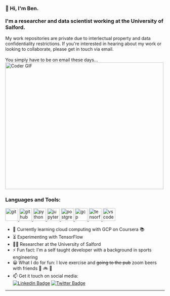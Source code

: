 <h3 align="left">
 <abc>
  <br>👋 Hi, I'm Ben.<br>
  <br> I'm a researcher and data scientist working at the University of Salford. <br>
 </abc>
</h3>
My work repositories are private due to interlectual property and data confidentiality restrictions. If you're interested in hearing about my work or looking to collaborate, please get in touch via email. <br>
<br>You simply have to be on email these days... <br>
<img src="https://media.giphy.com/media/SWoSkN6DxTszqIKEqv/giphy.gif" alt="Coder GIF" width="500" height="400">

<h3 align="left">Languages and Tools:</h3>

<p align="left">
 <a href="https://git-scm.com/" target="_blank"> <img src="https://www.vectorlogo.zone/logos/git-scm/git-scm-icon.svg" alt="git" width="40" height="40"/> </a>
 <a href="https://github.com/" target="_blank"> <img src="https://www.vectorlogo.zone/logos/github/github-icon.svg" alt="github" width="40" height="40"/> </a>
 <a href="https://www.python.org/" target="_blank"> <img src="https://www.vectorlogo.zone/logos/python/python-icon.svg" alt="python" width="40" height="40"/> </a>
 <a href="https://jupyter.org/" target="_blank"> <img src="https://www.vectorlogo.zone/logos/jupyter/jupyter-icon.svg" alt="jupyter" width="40" height="40"/> </a>
 <a href="https://www.postgresql.org/" target="_blank"> <img src="https://www.vectorlogo.zone/logos/postgresql/postgresql-icon.svg" alt="postgresql" width="40" height="40"/> </a>
 <a href="https://cloud.google.com/" target="_blank"> <img src="https://www.vectorlogo.zone/logos/google_cloud/google_cloud-icon.svg" alt="gcp" width="40" height="40"/> </a>
 <a href="https://www.tensorflow.org/" target="_blank"> <img src="https://www.vectorlogo.zone/logos/tensorflow/tensorflow-icon.svg" alt="tensorfolw" width="40" height="40"/> </a>
 <a href="https://code.visualstudio.com/" target="_blank"> <img src="https://www.vectorlogo.zone/logos/visualstudio_code/visualstudio_code-icon.svg" alt="vscode" width="40" height="40"/> </a>
</p>

- :telescope: Currently learning cloud computing with GCP on Coursera :books:
- :hourglass_flowing_sand: Experimenting with TensorFlow
- :man_technologist: Researcher at the University of Salford
- :zap: Fun fact: I'm a self taught developer with a background in sports engineering
- :grinning: What I do for fun: I love exercise and <s>going to the pub</s> zoom beers with friends :running: :bike: :beers:
- :mailbox: Get it touch on social media: <br>
[![Linkedin Badge](https://img.shields.io/static/v1?label=linkedin&message=benjamin-griffiths&color=blue&link=https://www.linkedin.com/in/benjamin-griffiths-90292212/)](https://www.linkedin.com/in/benjamin-griffiths-90292212/) [![Twitter Badge](https://img.shields.io/badge/-@Ben_Jamin_Griff-1ca0f1?style=flat-square&labelColor=1ca0f1&logo=twitter&logoColor=white&link=https://twitter.com/Ben_Jamin_Griff/)](https://twitter.com/Ben_Jamin_Griff)

---
<!---
#<h3 align="left">Medium Articles</h3>
#Read about some of my projects. 
#<a target="_blank" href="https://github-readme-medium-recent-article.vercel.app/medium/@jamin1990/0"><img src="https://github-readme-medium-recent-#article.vercel.app/medium/@jamin1990/0" alt="Recent Article 0">
---

<h3 align="left">Portfolio</h3>
The pinned projects below make up my portfolio of work. Take a look at the Medium articles above for a deep dive on each project.
--->
